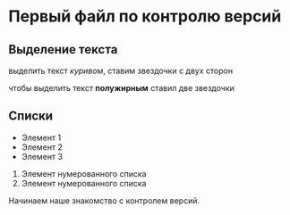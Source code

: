 # Первый файл по контролю версий

## Выделение текста
выделить текст *куривом*, ставим звездочки с двух сторон

чтобы выделить текст **полужирным** ставил две звездочки

## Списки

* Элемент 1
* Элемент 2
* Элемент 3

1. Элемент нумерованного списка
2. Элемент нумерованного списка

Начинаем наше знакомство с контролем версий.